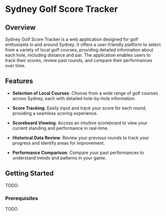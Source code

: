 # Sydney Golf Score Tracker

## Overview
Sydney Golf Score Tracker is a web application designed for golf enthusiasts in and around Sydney. It offers a user-friendly platform to select from a variety of local golf courses, providing detailed information about each hole, including distance and par. The application enables users to track their scores, review past rounds, and compare their performances over time.

## Features

- **Selection of Local Courses**: Choose from a wide range of golf courses across Sydney, each with detailed hole-by-hole information.

- **Score Tracking**: Easily input and track your score for each round, providing a seamless scoring experience.

- **Scoreboard Viewing**: Access an intuitive scoreboard to view your current standing and performance in real-time.

- **Historical Data Review**: Review your previous rounds to track your progress and identify areas for improvement.

- **Performance Comparison**: Compare your past performances to understand trends and patterns in your game.

## Getting Started

TODO.

### Prerequisites

TODO


